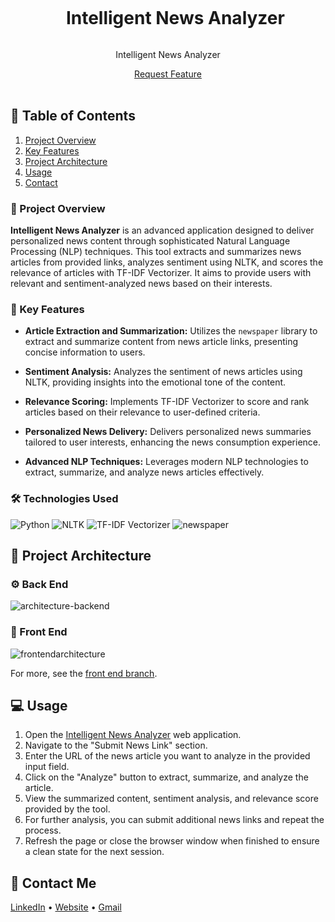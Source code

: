 <div align="center">
  <div id="user-content-toc">
    <ul>
      <summary><h1 style="display: inline-block;">Intelligent News Analyzer</h1></summary>
    </ul>
  </div>
  
  <p>Intelligent News Analyzer</p>
    <a href="https://example-intelligent-news-analyzer-url.com" target="_blank">Request Feature</a>
</div>
<br>

## 📝 Table of Contents

1. [Project Overview](#introduction)
2. [Key Features](#features)
3. [Project Architecture](#arch)
4. [Usage](#usage)
5. [Contact](#contact)

<a name="introduction"></a>
### 🔌 Project Overview

**Intelligent News Analyzer** is an advanced application designed to deliver personalized news content through sophisticated Natural Language Processing (NLP) techniques. This tool extracts and summarizes news articles from provided links, analyzes sentiment using NLTK, and scores the relevance of articles with TF-IDF Vectorizer. It aims to provide users with relevant and sentiment-analyzed news based on their interests.

### 🔌 Key Features

- **Article Extraction and Summarization:** Utilizes the `newspaper` library to extract and summarize content from news article links, presenting concise information to users.

- **Sentiment Analysis:** Analyzes the sentiment of news articles using NLTK, providing insights into the emotional tone of the content.

- **Relevance Scoring:** Implements TF-IDF Vectorizer to score and rank articles based on their relevance to user-defined criteria.

- **Personalized News Delivery:** Delivers personalized news summaries tailored to user interests, enhancing the news consumption experience.

- **Advanced NLP Techniques:** Leverages modern NLP technologies to extract, summarize, and analyze news articles effectively.

### 🛠️ Technologies Used

![Python](https://img.shields.io/badge/python-3670A0?style=for-the-badge&logo=python&logoColor=ffdd54)
![NLTK](https://img.shields.io/badge/NLTK-%23D3A02A.svg?style=for-the-badge&logo=nltk&logoColor=white)
![TF-IDF Vectorizer](https://img.shields.io/badge/TF--IDF%20Vectorizer-%23F5C1A1.svg?style=for-the-badge&logo=text&logoColor=white)
![newspaper](https://img.shields.io/badge/newspaper-%23575C65.svg?style=for-the-badge&logo=newspaper&logoColor=white)

<a name="arch"></a>
## 📝 Project Architecture

### ⚙️ Back End

![architecture-backend](https://example.com/backend-architecture-image)

### 🎨 Front End

![frontendarchitecture](https://example.com/frontend-architecture-image)

For more, see the [front end branch](https://github.com/your-repo/frontend).

<a name="usage"></a>
## 💻 Usage

1. Open the [Intelligent News Analyzer](https://example-intelligent-news-analyzer-url.com) web application.
2. Navigate to the "Submit News Link" section.
3. Enter the URL of the news article you want to analyze in the provided input field.
4. Click on the "Analyze" button to extract, summarize, and analyze the article.
5. View the summarized content, sentiment analysis, and relevance score provided by the tool.
6. For further analysis, you can submit additional news links and repeat the process.
7. Refresh the page or close the browser window when finished to ensure a clean state for the next session.

<a name="contact"></a>
## 📨 Contact Me


[LinkedIn](https://www.linkedin.com/in/ibtissam-ech-chaibi/) •
[Website](https://ibtissamportfolio.netlify.app/) •
[Gmail](hamza.echchaibi@gmail.com)
